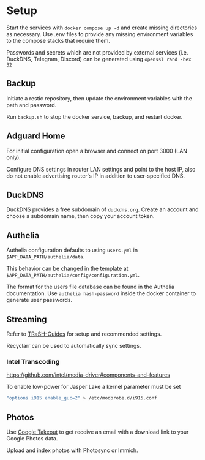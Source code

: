 # Setup

Start the services with `docker compose up -d` and create missing directories as necessary.
Use .env files to provide any missing environment variables to the compose stacks that require them.

Passwords and secrets which are not provided by external services (i.e. DuckDNS, Telegram, Discord) can be generated using `openssl rand -hex 32`

## Backup
Initiate a restic repository, then update the environment variables with the path and password.

Run `backup.sh` to stop the docker service, backup, and restart docker.

## Adguard Home
For initial configuration open a browser and connect on port 3000 (LAN only).

Configure DNS settings in router LAN settings and point to the host IP, also do not enable advertising router's IP in addition to user-specified DNS.

## DuckDNS

DuckDNS provides a free subdomain of `duckdns.org`. Create an account and choose a subdomain name, then copy your account token.

## Authelia

Authelia configuration defaults to using `users.yml` in `$APP_DATA_PATH/authelia/data`.

This behavior can be changed in the template at `$APP_DATA_PATH/authelia/config/configuration.yml`.

The format for the users file database can be found in the Authelia documentation. Use `authelia hash-password` inside the docker container to generate user passwords.

## Streaming

Refer to [TRaSH-Guides](https://trash-guides.info/) for setup and recommended settings.

Recyclarr can be used to automatically sync settings.

### Intel Transcoding

https://github.com/intel/media-driver#components-and-features

To enable low-power for Jasper Lake a kernel parameter must be set
```bash
"options i915 enable_guc=2" > /etc/modprobe.d/i915.conf
```

## Photos

Use [Google Takeout](https://takeout.google.com/settings/takeout) to get receive an email with a download link to your Google Photos data.

Upload and index photos with Photosync or Immich.
